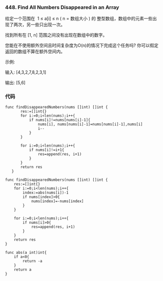 ### 448. Find All Numbers Disappeared in an Array
给定一个范围在  1 ≤ a[i] ≤ n ( n = 数组大小 ) 的 整型数组，数组中的元素一些出现了两次，另一些只出现一次。

找到所有在 [1, n] 范围之间没有出现在数组中的数字。

您能在不使用额外空间且时间复杂度为O(n)的情况下完成这个任务吗? 你可以假定返回的数组不算在额外空间内。

示例:

输入:
[4,3,2,7,8,2,3,1]

输出:
[5,6]


### 代码

```
func findDisappearedNumbers(nums []int) []int {
       res:=[]int{}
       for i:=0;i<len(nums);i++{
           if nums[i]!=nums[nums[i]-1]{
               nums[i], nums[nums[i]-1]=nums[nums[i]-1],nums[i]
               i--
           }
       }
       
       for i:=0;i<len(nums);i++{
           if nums[i]!=i+1{
               res=append(res, i+1)
           }
       }
       return res
   }

```



```
func findDisappearedNumbers(nums []int) []int {
    res:=[]int{}
    for i:=0;i<len(nums);i++{
        index:=abs(nums[i])-1
        if nums[index]>0{
            nums[index]=-nums[index]
        }
    }
    
    for i:=0;i<len(nums);i++{
        if nums[i]>0{
            res=append(res, i+1)
        }
    }
    return res
}

func abs(a int)int{
    if a<0{
        return -a
    }
    return a
}
```